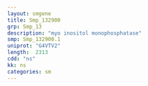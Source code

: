 ```yaml
---
layout: smgene
title: Smp_132900
grp: Smp_13
description: "myo inositol monophosphatase"
smp: Smp_132900.1
uniprot: "G4VTV2"
length:  2313
cdd: "ns"
kk: ns
categories: sm
---
```

